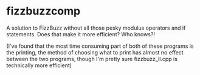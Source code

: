 # fizzbuzzcomp
A solution to FizzBuzz without all those pesky modulus operators and if statements. Does that make it more efficient? Who knows?!

(I've found that the most time consuming part of both of these programs is the printing, the method of choosing what to print has almost no effect between the two programs, though I'm pretty sure fizzbuzz_ll.cpp is technically more efficient)
